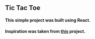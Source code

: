 ## Tic Tac Toe

#### This simple project was built using React.

#### Inspiration was taken from [this](https://www.freecodecamp.org/news/learn-how-to-build-tic-tac-toe-with-react-hooks) project.


